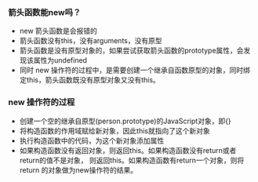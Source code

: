 ### 箭头函数能new吗？
- new 箭头函数是会报错的
- 箭头函数没有this，没有arguments，没有原型
- 箭头函数是没有原型对象的，如果尝试获取箭头函数的prototype属性，会发现该属性为undefined
- 同时 new 操作符的过程中，是需要创建一个继承自函数原型的对象，同时绑定this，箭头函数既没有原型对象又没有this。

### new 操作符的过程
- 创建一个空的继承自原型(person.prototype)的JavaScript对象，即{}
- 将构造函数的作用域赋给新对象，因此this就指向了这个新对象
- 执行构造函数中的代码，为这个新对象添加属性
- 如果构造函数没有返回对象，则返回this。如果构造函数没有return或者return的值不是对象，
则返回this。如果构造函数有return一个对象，则将return 的对象做为new操作符的结果。
